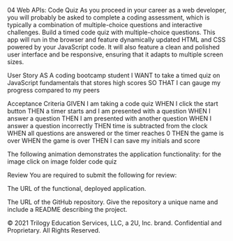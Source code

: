 04 Web APIs: Code Quiz
As you proceed in your career as a web developer, you will probably be asked to complete a coding assessment, which is typically a combination
of multiple-choice questions and interactive challenges. Build a timed code quiz with multiple-choice questions. This app will run in the
browser and feature dynamically updated HTML and CSS powered by your JavaScript code. It will also feature a clean and polished user
interface and be responsive, ensuring that it adapts to multiple screen sizes.

User Story
AS A coding bootcamp student
I WANT to take a timed quiz on JavaScript fundamentals that stores high scores
SO THAT I can gauge my progress compared to my peers

Acceptance Criteria
GIVEN I am taking a code quiz
WHEN I click the start button
THEN a timer starts and I am presented with a question
WHEN I answer a question
THEN I am presented with another question
WHEN I answer a question incorrectly
THEN time is subtracted from the clock
WHEN all questions are answered or the timer reaches 0
THEN the game is over
WHEN the game is over
THEN I can save my initials and score

The following animation demonstrates the application functionality:
for the image click on image folder
code quiz

Review
You are required to submit the following for review:

The URL of the functional, deployed application.

The URL of the GitHub repository. Give the repository a unique name and include a README describing the project.

© 2021 Trilogy Education Services, LLC, a 2U, Inc. brand. Confidential and Proprietary. All Rights Reserved.
